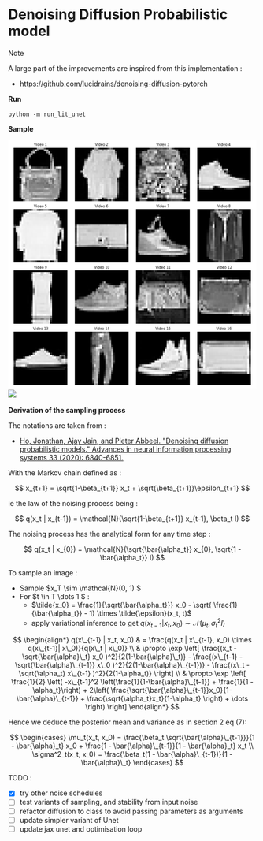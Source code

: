 # Denoising Diffusion Probabilistic model



> [!NOTE]
> A large part of the improvements are inspired from this implementation :
> - https://github.com/lucidrains/denoising-diffusion-pytorch

**Run**

```shell
python -m run_lit_unet
```

**Sample**

<img src="img/generated_fMNIST.gif" width="510" >
<img src="img/generated_CIFAR10.png" width="510" >

**Derivation of the sampling process**

The notations are taken from :
-  [Ho, Jonathan, Ajay Jain, and Pieter Abbeel. "Denoising diffusion probabilistic models." Advances in neural information processing systems 33 (2020): 6840-6851.](https://proceedings.neurips.cc/paper/2020/file/4c5bcfec8584af0d967f1ab10179ca4b-Paper.pdf)

With the Markov chain defined as :

$$ 
x_{t+1} = \sqrt{1-\beta_{t+1}} x_t + \sqrt{\beta_{t+1}}\epsilon_{t+1}
$$

ie the law of the noising process being :

$$
q(x_t | x_{t-1}) = \mathcal{N}(\sqrt{1-\beta_{t+1}} x_{t-1}, \beta_t I)
$$

The noising process has the analytical form for any time step :

$$
q(x_t | x_{0}) = \mathcal{N}(\sqrt{\bar{\alpha_t}} x_{0}, \sqrt{1 - \bar{\alpha_t}} I)
$$

To sample an image :
- Sample $x_T \sim \mathcal{N}(0, 1) $
- For $t \in T \dots 1 $ :
    - $\tilde{x_0} = \frac{1}{\sqrt{\bar{\alpha_t}}} x_0 - \sqrt{ \frac{1}{\bar{\alpha_t}} - 1} \times \tilde{\epsilon}(x_t, t)$
    - apply variational inference to get $q(x_{t-1} | x_t, x_0) \sim \mathcal{N} (\mu_t, \sigma^2_tI)$

$$
\begin{align*}
q(x\_{t-1} | x_t, x_0) & = \frac{q(x_t | x\_{t-1}, x_0) \times q(x\_{t-1}| x\_0)}{q(x\_t | x\_0)} \\
& \propto \exp \left[
    \frac{(x_t - \sqrt{\bar{\alpha}\_t} x_0 )^2}{2(1-\bar{\alpha}\_t)}
    - \frac{(x\_{t-1} - \sqrt{\bar{\alpha}\_{t-1}} x\_0 )^2}{2(1-\bar{\alpha}\_{t-1})}
    - \frac{(x\_t - \sqrt{\alpha_t} x\_{t-1} )^2}{2(1-\alpha_t)}
    \right] \\
& \propto \exp
    \left[
        \frac{1}{2} \left( -x\_{t-1}^2 \left(\frac{1}{1-\bar{\alpha}\_{t-1}} + \frac{1}{1 - \alpha_t}\right)
        + 2\left( \frac{\sqrt{\bar{\alpha}\_{t-1}}x_0}{1-\bar{\alpha}\_{t-1}} + \frac{\sqrt{\alpha_t}x_t}{1-\alpha_t} \right)
        + \dots
        \right)
    \right]
\end{align*}
$$

Hence we deduce the posterior mean and variance as in section 2 eq (7):

$$
\begin{cases}
\mu_t(x_t, x_0) = \frac{\beta_t \sqrt{\bar{\alpha}\_{t-1}}}{1 - \bar{\alpha}_t} x_0 + \frac{1 - \bar{\alpha}\_{t-1}}{1 - \bar{\alpha}_t} x_t \\
\sigma^2_t(x_t, x_0) = \frac{\beta_t(1 - \bar{\alpha}\_{t-1})}{1 - \bar{\alpha}\_t}
\end{cases}
$$

TODO :
- [x] try other noise schedules
- [ ] test variants of sampling, and stability from input noise
- [ ] refactor diffusion to class to avoid passing parameters as arguments
- [ ] update simpler variant of Unet
- [ ] update jax unet and optimisation loop
